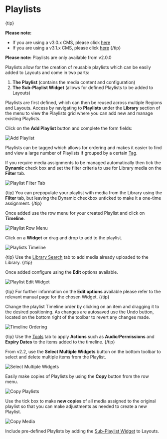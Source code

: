 # Playlists

{tip}

**Please note:**

- If you are using a v3.0.x CMS, please click [here](media_playlists_3.html)
- If you are using a v3.1.x CMS, please click [here](media_playlists.html)
  {/tip}

**Please note:** Playlists are only available from v2.0.0

Playlists allow for the creation of reusable playlists which can be easily added to Layouts and come in two parts:

1. **The Playlist** (contains the media content and configuration)
2. **The Sub-Playlist Widget** (allows for defined Playlists to be added to Layouts)

Playlists are first defined, which can then be reused across multiple Regions and Layouts. Access by navigating to **Playlists** under the **Library** section of the menu to view the Playlists grid where you can add new and manage existing Playlists.

Click on the **Add Playlist** button and complete the form fields:

![Add Playlist](img/v2_media_playlists_add.png)

Playlists can be tagged which allows for ordering and makes it easier to find and view a large number of Playlists if grouped by a certain [Tag](tour_tags_2.html). 

If you require media assignments to be managed automatically then tick the **Dynamic** check box and set the filter criteria to use for Library media on the **Filter** tab.

![Playlist Filter Tab](img/v2_media_playlists_filter_tab.png)

{tip}
You can prepopulate your playlist with media from the Library using the **Filter** tab, but leaving the Dynamic checkbox unticked to make it a one-time assignment.
{/tip}

Once added use the row menu for your created Playlist and click on **Timeline**.

![Playlist Row Menu](img/v2_media_playlists_row_menu.png)



Click on a **Widget** or drag and drop to add to the playlist. 

![Playlists Timeline](img/v2.3_media_playlists_timeline.png)

{tip}
Use the [Library Search](layouts_library_search.html) tab to add media already uploaded to the Library.
{/tip}

Once added configure using the **Edit** options available.

![Playlist Edit Widget](img/v2_media_playlists_edit_widget.png)

{tip}
For further information on the **Edit options** available please refer to the relevant manual page for the chosen Widget.
{/tip}

Change the playlist Timeline order by clicking on an item and dragging it to the desired positioning. As changes are autosaved use the Undo button, located on the bottom right of the toolbar to revert any changes made.

![Timeline Ordering](img/v2_media_playlists_timeline_order.png)

{tip}
Use the [Tools](layouts_tools.html) tab to apply **Actions** such as **Audio**/**Permissions** and **Expiry Dates** to the items added to the timeline.
{/tip}

From v2.2, use the **Select Multiple Widgets** button on the bottom toolbar to select and delete multiple items from the Playlist.

![Select Multiple Widgets](img/v2.3_media_select_multiple_widgets.png)

Easily make copies of Playlists by using the **Copy** button from the row menu.

![Copy Playlists](img/v2_media_playlists_copy.png)



Use the tick box to make **new copies** of all media assigned to the original playlist so that you can make adjustments as needed to create a new Playlist.

![Copy Media](img/v2_media_playlists_copy_media.png)

Include pre-defined Playlists by adding the [Sub-Playlist Widget](media_module_subplaylist.html) to Layouts.

